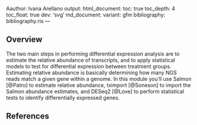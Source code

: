 Aauthor: Ivana Arellano output: html\_document: toc: true toc\_depth: 4
toc\_float: true dev: ‘svg’ md\_document: variant: gfm bibliography:
bibliography.ris —

Overview
--------

The two main steps in performing differential expression analysis are to
estimate the relative abundance of transcripts, and to apply statistical
models to test for differential expression between treatment groups.
Estimating relative abundance is basically determining how many NGS
reads match a given gene within a genome. In this module you’ll use
Salmon \[@Patro\] to estimate relative abundance, tximport \[@Soneson\]
to import the Salmon abundance estimates, and DESeq2 \[@Love\] to
perform statistical tests to identify differentially expressed genes.

References
----------
